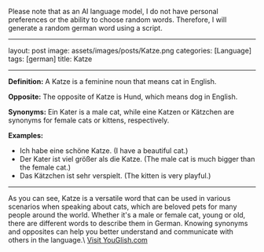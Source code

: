 Please note that as an AI language model, I do not have personal preferences or the ability to choose random words. Therefore, I will generate a random german word using a script.

---

layout: post
image: assets/images/posts/Katze.png
categories: [Language]
tags: [german]
title: Katze

---

**Definition:** A Katze is a feminine noun that means cat in English.

**Opposite:** The opposite of Katze is Hund, which means dog in English.

**Synonyms:** Ein Kater is a male cat, while eine Katzen or Kätzchen are synonyms for female cats or kittens, respectively.

**Examples:**

- Ich habe eine schöne Katze. (I have a beautiful cat.)
- Der Kater ist viel größer als die Katze. (The male cat is much bigger than the female cat.)
- Das Kätzchen ist sehr verspielt. (The kitten is very playful.)

---

As you can see, Katze is a versatile word that can be used in various scenarios when speaking about cats, which are beloved pets for many people around the world. Whether it's a male or female cat, young or old, there are different words to describe them in German. Knowing synonyms and opposites can help you better understand and communicate with others in the language.\ <a id="yg-widget-0" class="youglish-widget" data-query="Katze" data-lang="german" data-components="8412" data-auto-start="0" data-bkg-color="theme_light" data-title="How%20to%20pronounce%20Katze%20in%20German"  rel="nofollow" href="https://youglish.com">Visit YouGlish.com</a><script async src="https://youglish.com/public/emb/widget.js" charset="utf-8"></script>